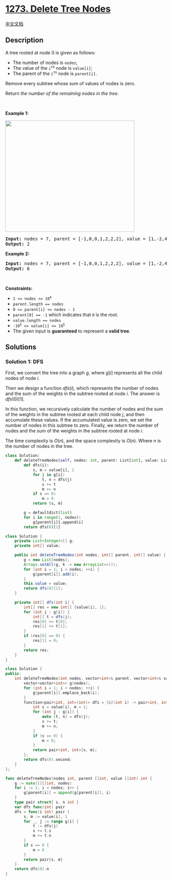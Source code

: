 # [1273. Delete Tree Nodes](https://leetcode.com/problems/delete-tree-nodes)

[中文文档](/solution/1200-1299/1273.Delete%20Tree%20Nodes/README.md)

<!-- tags:Tree,Depth-First Search,Breadth-First Search,Array -->

## Description

<p>A tree rooted at node 0 is given as follows:</p>

<ul>
	<li>The number of nodes is <code>nodes</code>;</li>
	<li>The value of the <code>i<sup>th</sup></code> node is <code>value[i]</code>;</li>
	<li>The parent of the <code>i<sup>th</sup></code> node is <code>parent[i]</code>.</li>
</ul>

<p>Remove every subtree whose sum of values of nodes is zero.</p>

<p>Return <em>the number of the remaining nodes in the tree</em>.</p>

<p>&nbsp;</p>
<p><strong class="example">Example 1:</strong></p>
<img alt="" src="./images/1421_sample_1.png" style="width: 403px; height: 347px;" />
<pre>
<strong>Input:</strong> nodes = 7, parent = [-1,0,0,1,2,2,2], value = [1,-2,4,0,-2,-1,-1]
<strong>Output:</strong> 2
</pre>

<p><strong class="example">Example 2:</strong></p>

<pre>
<strong>Input:</strong> nodes = 7, parent = [-1,0,0,1,2,2,2], value = [1,-2,4,0,-2,-1,-2]
<strong>Output:</strong> 6
</pre>

<p>&nbsp;</p>
<p><strong>Constraints:</strong></p>

<ul>
	<li><code>1 &lt;= nodes &lt;= 10<sup>4</sup></code></li>
	<li><code>parent.length == nodes</code></li>
	<li><code>0 &lt;= parent[i] &lt;= nodes - 1</code></li>
	<li><code>parent[0] == -1</code> which indicates that <code>0</code> is the root.</li>
	<li><code>value.length == nodes</code></li>
	<li><code>-10<sup>5</sup> &lt;= value[i] &lt;= 10<sup>5</sup></code></li>
	<li>The given input is <strong>guaranteed</strong> to represent a <strong>valid tree</strong>.</li>
</ul>

## Solutions

### Solution 1: DFS

First, we convert the tree into a graph $g$, where $g[i]$ represents all the child nodes of node $i$.

Then we design a function $dfs(i)$, which represents the number of nodes and the sum of the weights in the subtree rooted at node $i$. The answer is $dfs(0)[1]$.

In this function, we recursively calculate the number of nodes and the sum of the weights in the subtree rooted at each child node $j$, and then accumulate these values. If the accumulated value is zero, we set the number of nodes in this subtree to zero. Finally, we return the number of nodes and the sum of the weights in the subtree rooted at node $i$.

The time complexity is $O(n)$, and the space complexity is $O(n)$. Where $n$ is the number of nodes in the tree.

<!-- tabs:start -->

```python
class Solution:
    def deleteTreeNodes(self, nodes: int, parent: List[int], value: List[int]) -> int:
        def dfs(i):
            s, m = value[i], 1
            for j in g[i]:
                t, n = dfs(j)
                s += t
                m += n
            if s == 0:
                m = 0
            return (s, m)

        g = defaultdict(list)
        for i in range(1, nodes):
            g[parent[i]].append(i)
        return dfs(0)[1]
```

```java
class Solution {
    private List<Integer>[] g;
    private int[] value;

    public int deleteTreeNodes(int nodes, int[] parent, int[] value) {
        g = new List[nodes];
        Arrays.setAll(g, k -> new ArrayList<>());
        for (int i = 1; i < nodes; ++i) {
            g[parent[i]].add(i);
        }
        this.value = value;
        return dfs(0)[1];
    }

    private int[] dfs(int i) {
        int[] res = new int[] {value[i], 1};
        for (int j : g[i]) {
            int[] t = dfs(j);
            res[0] += t[0];
            res[1] += t[1];
        }
        if (res[0] == 0) {
            res[1] = 0;
        }
        return res;
    }
}
```

```cpp
class Solution {
public:
    int deleteTreeNodes(int nodes, vector<int>& parent, vector<int>& value) {
        vector<vector<int>> g(nodes);
        for (int i = 1; i < nodes; ++i) {
            g[parent[i]].emplace_back(i);
        }
        function<pair<int, int>(int)> dfs = [&](int i) -> pair<int, int> {
            int s = value[i], m = 1;
            for (int j : g[i]) {
                auto [t, n] = dfs(j);
                s += t;
                m += n;
            }
            if (s == 0) {
                m = 0;
            }
            return pair<int, int>{s, m};
        };
        return dfs(0).second;
    }
};
```

```go
func deleteTreeNodes(nodes int, parent []int, value []int) int {
	g := make([][]int, nodes)
	for i := 1; i < nodes; i++ {
		g[parent[i]] = append(g[parent[i]], i)
	}
	type pair struct{ s, n int }
	var dfs func(int) pair
	dfs = func(i int) pair {
		s, m := value[i], 1
		for _, j := range g[i] {
			t := dfs(j)
			s += t.s
			m += t.n
		}
		if s == 0 {
			m = 0
		}
		return pair{s, m}
	}
	return dfs(0).n
}
```

<!-- tabs:end -->

<!-- end -->
